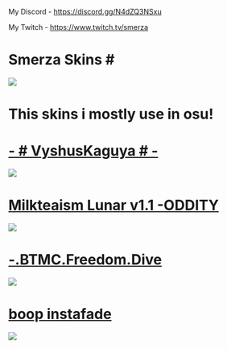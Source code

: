 My Discord - https://discord.gg/N4dZQ3NSxu

My Twitch - https://www.twitch.tv/smerza

# Smerza Skins # [](https://www.twitch.tv/smerza)
![](https://static-cdn.jtvnw.net/jtv_user_pictures/8611ce38-6e61-47d4-92ad-63adfcc72330-profile_image-300x300.png)

# This skins i mostly use in osu!

# [- # VyshusKaguya # -](https://drive.google.com/file/d/16bsj8q4InS5u2CSxPA0YlcP67cJIyTtD/view)
![](https://cdn.discordapp.com/attachments/932012499165929512/989277749116022794/screenshot154.jpg)

# [Milkteaism Lunar v1.1 -ODDITY](https://mega.nz/file/EkMy2BSB#HGESbRji1aICo_vgS-X9V1o2X_H3sX2PYtr5Jp_uVAM)
![](https://cdn.discordapp.com/attachments/932012499165929512/989278478325121094/screenshot155.jpg)

# [-.BTMC.Freedom.Dive](https://www.mediafire.com/file/telzb3fcwl18l9p/%25E2%258C%259EFreedom_Dive__%25E2%2586%2593%25E2%258C%259D.osk/file)
![](https://cdn.discordapp.com/attachments/932012499165929512/989280802602901505/screenshot156.jpg)

# [boop instafade](https://drive.google.com/file/d/1p74fOKlQldnOpHGlTaMYg66zHAK1jb5I/view?usp=sharing)
![](https://cdn.discordapp.com/attachments/932012499165929512/989287596758822912/screenshot157.jpg)

